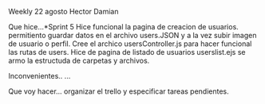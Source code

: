 Weekly 22 agosto
Hector Damian

Que hice...*Sprint 5
Hice funcional la pagina de creacion de usuarios.
permitiento guardar datos en el archivo users.JSON
y a la vez subir imagen de usuario o perfil.
Cree el archico usersController.js para hacer funcional las rutas de users.
Hice de pagina de listado de usuarios  userslist.ejs
se armo la estructuda de carpetas y archivos.

Inconvenientes..
...

Que voy hacer...
organizar el trello y especificar tareas pendientes.
